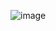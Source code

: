 ![image](https://user-images.githubusercontent.com/58961173/222986005-8550f0ea-4bb5-44ba-9da9-371a48d70e90.png)
